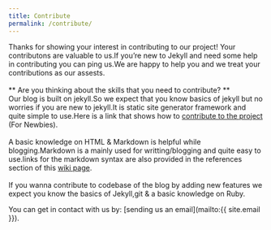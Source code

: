 ```yaml
---
title: Contribute
permalink: /contribute/
---
```


Thanks for showing your interest in contributing to our project! Your contributons are valuable to us.If you’re new to Jekyll  and need some help in contributing you can ping us.We are happy to help you and we treat your contributions as our assests. 
<br/><br/>
** Are you thinking about the  skills that you need to contribute? ** <br/>
Our blog is built on jekyll.So we expect that you know basics of jekyll but no worries if you are new to jekyll.It is static site generator framework and quite simple to use.Here is a link that shows how to [contribute to the project](https://github.com/coderlogue/coderlogue.github.io/wiki/Contribute) (For Newbies).<br/><br/>A basic knowledge on HTML & Markdown is helpful while blogging.Markdown is a mainly used for writting/blogging and quite easy to use.links for the markdown syntax are also provided in the references section of this [wiki page](https://github.com/coderlogue/coderlogue.github.io/wiki/Contribute).
<br/><br/>
If you wanna contribute to codebase of the blog by adding new features we expect you know the basics of Jekyll,git & a basic knowledge on Ruby. <br/>

You can get in contact with us by: [sending us an email](mailto:{{ site.email }}).

